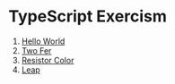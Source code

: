 TypeScript Exercism
===================



1. [Hello World](/hello-world)
2. [Two Fer](/two-fer)
3. [Resistor Color](/resistor-color)
4. [Leap](/leap)
